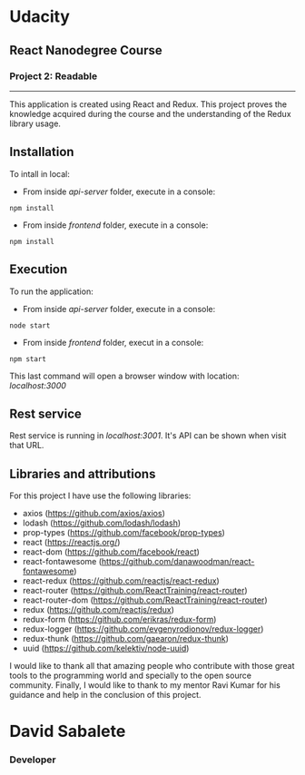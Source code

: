 # Udacity
## React Nanodegree Course
### Project 2: Readable

-----

This application is created using React and Redux. This project proves the knowledge acquired during the course and the understanding of the Redux library usage.


## Installation

To intall in local:

* From inside *api-server* folder, execute in a console:
```
npm install
```

* From inside *frontend* folder, execute in a console:
```
npm install
```


## Execution

To run the application:
* From inside *api-server* folder, execute in a console:
```
node start
```

* From inside *frontend* folder, execut in a console:
```
npm start
```

This last command will open a browser window with location: *localhost:3000*


## Rest service

Rest service is running in *localhost:3001*.
It's API can be shown when visit that URL.


## Libraries and attributions

For this project I have use the following libraries:
* axios (https://github.com/axios/axios)
* lodash (https://github.com/lodash/lodash)
* prop-types (https://github.com/facebook/prop-types)
* react (https://reactjs.org/)
* react-dom (https://github.com/facebook/react)
* react-fontawesome (https://github.com/danawoodman/react-fontawesome)
* react-redux (https://github.com/reactjs/react-redux)
* react-router (https://github.com/ReactTraining/react-router)
* react-router-dom (https://github.com/ReactTraining/react-router)
* redux (https://github.com/reactjs/redux)
* redux-form (https://github.com/erikras/redux-form)
* redux-logger (https://github.com/evgenyrodionov/redux-logger)
* redux-thunk (https://github.com/gaearon/redux-thunk)
* uuid (https://github.com/kelektiv/node-uuid)

I would like to thank all that amazing people who contribute with those great tools to the programming world and specially to the open source community.
Finally, I would like to thank to my mentor Ravi Kumar for his guidance and help in the conclusion of this project.

# David Sabalete
### Developer